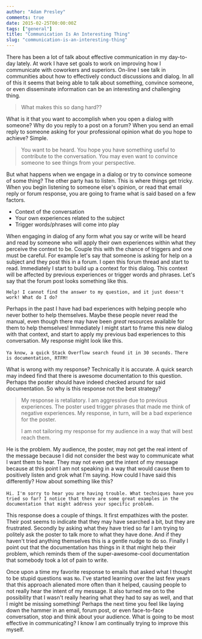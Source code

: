 ```yaml
---
author: "Adam Presley"
comments: true
date: 2015-02-25T00:00:00Z
tags: ["general"]
title: "Communication Is An Interesting Thing"
slug: "communication-is-an-interesting-thing"
---
```


There has been a lot of talk about effective communication in my day-to-day lately. At work I have set goals to work on improving how I communicate with coworkers and superiors. On-line I see talk in communities about how to effectively conduct discussions and dialog. In all of this it seems that being able to talk about something, convince someone, or even disseminate information can be an interesting and challenging thing.

> What makes this so dang hard??

<!-- excerpt -->

What is it that you want to accomplish when you open a dialog with someone? Why do you reply to a post on a forum? When you send an email reply to someone asking for your professional opinion what do you hope to achieve? Simple.

> You want to be heard. You hope you have something useful to contribute to the
> conversation. You may even want to convince someone to see things from your
> perspective.

But what happens when we engage in a dialog or try to convince someone of some thing? The other party has to listen. This is where things get tricky. When you begin listening to someone else's opinion, or read that email reply or forum response, you are going to frame what is said based on a few factors.

* Context of the conversation
* Your own experiences related to the subject
* Trigger words/phrases will come into play

When engaging in dialog of any form what you say or write will be heard and read by someone who will apply their own experiences within what they perceive the context to be. Couple this with the chance of triggers and one must be careful. For example let's say that someone is asking for help on a subject and they post this in a forum. I open this forum thread and start to read. Immediately I start to build up a context for this dialog. This context will be affected by previous experiences or trigger words and phrases. Let's say that the forum post looks something like this.

```Help! I cannot find the answer to my question, and it just doesn't work! What do I do?```

Perhaps in the past I have had bad experiences with helping people who never bother to help themselves. Maybe these people never read the manual, even though there may have been *great* resources available for them to help themselves! Immediately I might start to frame this new dialog with that context, and start to apply my previous bad experiences to this conversation. My response might look like this.

```Ya know, a quick Stack Overflow search found it in 30 seconds.```
```There is documentation, RTFM!```

What is wrong with my response? Technically it is accurate. A quick search may indeed find that there is awesome documentation to this question. Perhaps the poster should have indeed checked around for said documentation. So why is this response not the best strategy?

> My response is retaliatory. I am aggressive due to previous experiences.
> The poster used trigger phrases that made me think of negative experiences.
> My response, in turn, will be a bad experience for the poster.
>
> I am not tailoring my response for my audience in a way that will best
> reach them.

He is the problem. My audience, the poster, may not get the real intent of the message because I did not consider the best way to communicate what I want them to hear. They may not even get the intent of my message because at this point I am not speaking in a way that would cause them to positively listen and grok what I'm saying. How could I have said this differently? How about something like this?

```Hi. I'm sorry to hear you are having trouble. What techniques have```
```you tried so far? I notice that there are some great examples in the```
```documentation that might address your specific problem.```

This response does a couple of things. It first empathizes with the poster. Their post seems to indicate that they may have searched a bit, but they are frustrated. Secondly by asking what they have tried so far I am trying to politely ask the poster to talk more to what they have done. And if they haven't tried anything themselves this is a gentle nudge to do so. Finally I point out that the documentation has things in it that might help their problem, which reminds them of the super-awesome-cool documentation that somebody took a lot of pain to write.

Once upon a time my favorite response to emails that asked what I thought to be stupid questions was ```No```. I've started learning over the last few years that this approach alienated more often than it helped, causing people to not really hear the intent of my message. It also turned me on to the possibility that I wasn't really hearing what they had to say as well, and that I might be missing something! Perhaps the next time you feel like laying down the hammer in an email, forum post, or even face-to-face conversation, stop and think about your audience. What is going to be most effective in communicating? I know I am continually trying to improve this myself.
